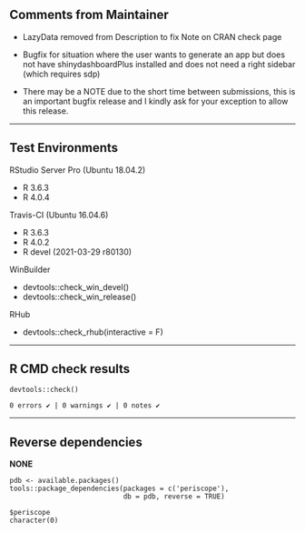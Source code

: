 ## Comments from Maintainer

* LazyData removed from Description to fix Note on CRAN check page

* Bugfix for situation where the user wants to generate an app but does not have shinydashboardPlus installed and does not need a right sidebar (which requires sdp)

* There may be a NOTE due to the short time between submissions, this is an important bugfix release and I kindly ask for your exception to allow this release.

---  
    
## Test Environments
    

RStudio Server Pro (Ubuntu 18.04.2)  

* R 3.6.3
* R 4.0.4

Travis-CI (Ubuntu 16.04.6)

* R 3.6.3
* R 4.0.2
* R devel (2021-03-29 r80130)

WinBuilder

* devtools::check_win_devel()  
* devtools::check_win_release()  

RHub

* devtools::check_rhub(interactive = F)

---  
    
## R CMD check results
    
    
```
devtools::check()  

0 errors ✔ | 0 warnings ✔ | 0 notes ✔
```

---  
    
## Reverse dependencies
    
**NONE**
    
```
pdb <- available.packages()
tools::package_dependencies(packages = c('periscope'),
                            db = pdb, reverse = TRUE)

$periscope  
character(0)
```


